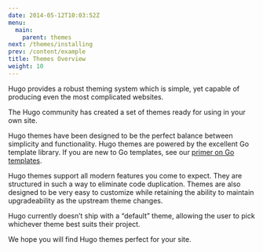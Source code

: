 ```yaml
---
date: 2014-05-12T10:03:52Z
menu:
  main:
    parent: themes
next: /themes/installing
prev: /content/example
title: Themes Overview
weight: 10
---
```


Hugo provides a robust theming system which is simple, yet capable of producing
even the most complicated websites.

The Hugo community has created a set of themes ready for using in your own
site.

Hugo themes have been designed to be the perfect balance between
simplicity and functionality. Hugo themes are powered by the excellent
Go template library. If you are new to Go templates, see our [primer on
Go templates](/templates/go-templates/).

Hugo themes support all modern features you come to expect. They are
structured in such a way to eliminate code duplication. Themes are also
designed to be very easy to customize while retaining the ability to
maintain upgradeability as the upstream theme changes.

Hugo currently doesn’t ship with a “default” theme, allowing the user to
pick whichever theme best suits their project.

We hope you will find Hugo themes perfect for your site.
